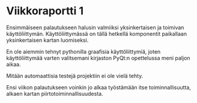 # Viikkoraportti 1

Ensimmäiseen palautukseen halusin valmiiksi yksinkertaisen ja toimivan käyttöliittymän.
Käyttöliittymässä on tällä hetkellä komponentit paikallaan yksinkertaisen kartan luomiseksi.

En ole aiemmin tehnyt pythonilla graafisia käyttöliittymiä, joten käyttöliittymää varten valitsemani kirjaston PyQt:n opettelussa meni paljon aikaa.

Mitään automaattisia testejä projektiin ei ole vielä tehty.

Ensi viikon palautukseen voinkin jo alkaa työstämään itse toiminnallisuutta, alkaen kartan piirtotoiminnallisuudesta.